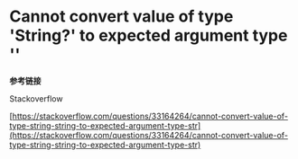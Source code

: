 # Cannot convert value of type 'String?' to expected argument type ''

**参考链接**

Stackoverflow

[https://stackoverflow.com/questions/33164264/cannot-convert-value-of-type-string-string-to-expected-argument-type-str](https://stackoverflow.com/questions/33164264/cannot-convert-value-of-type-string-string-to-expected-argument-type-str)

